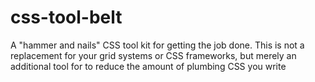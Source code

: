 css-tool-belt
=============

A "hammer and nails" CSS tool kit for getting the job done.  This is not a replacement for your grid systems or CSS frameworks, but merely an additional tool for to reduce the amount of plumbing CSS you write